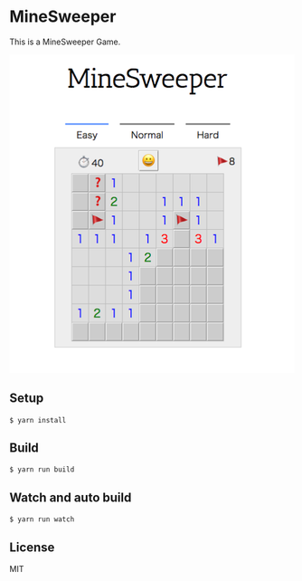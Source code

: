 # MineSweeper

This is a MineSweeper Game.

![MineSweeper](/assets/minesweeper.png "MineSweeper")

## Setup
```
$ yarn install
```

## Build
```
$ yarn run build
```

## Watch and auto build
```
$ yarn run watch
```

## License

MIT
